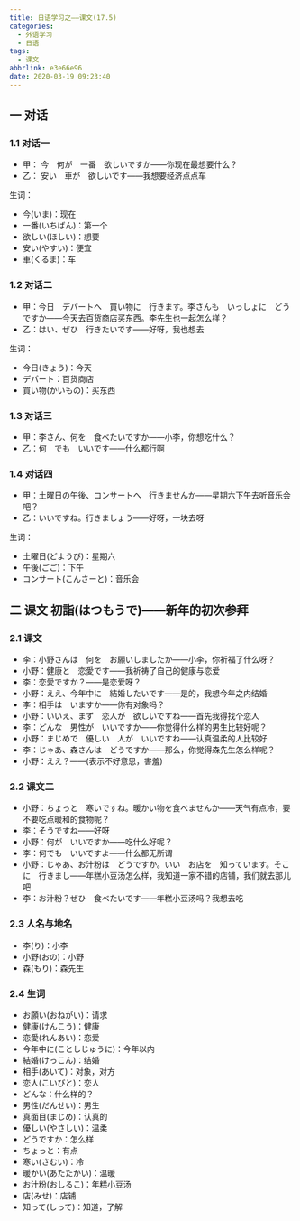 ```yaml
---
title: 日语学习之——课文(17.5)
categories:
  - 外语学习
  - 日语
tags:
  - 课文
abbrlink: e3e66e96
date: 2020-03-19 09:23:40
---
```

## 一 对话

### 1.1 对话一

* 甲： 今　何が　一番　欲しいですか——你现在最想要什么？
* 乙：  安い　車が　欲しいです——我想要经济点点车

<!--more-->

生词：  

* 今(いま)：现在
* 一番(いちばん)：第一个
* 欲しい(ほしい)：想要
* 安い(やすい)：便宜
* 車(くるま)：车

### 1.2 对话二

* 甲：今日　デパートへ　買い物に　行きます。李さんも　いっしょに　どうですか——今天去百货商店买东西。李先生也一起怎么样？
* 乙：はい、ぜひ　行きたいです——好呀，我也想去

生词：  

* 今日(きょう)：今天
* デパート：百货商店
* 買い物(かいもの)：买东西

### 1.3 对话三

* 甲：李さん、何を　食べたいですか——小李，你想吃什么？
* 乙：何　でも　いいです——什么都行啊

### 1.4 对话四

* 甲：土曜日の午後、コンサートへ　行きませんか——星期六下午去听音乐会吧？
* 乙：いいですね。行きましょう——好呀，一块去呀

生词： 

* 土曜日(どようび)：星期六
* 午後(ごご)：下午
* コンサート(こんさーと)：音乐会

## 二 课文 初詣(はつもうで)——新年的初次参拜

### 2.1 课文

* 李：小野さんは　何を　お願いしましたか——小李，你祈福了什么呀？
* 小野：健康と　恋愛です——我祈祷了自己的健康与恋爱
* 李：恋愛ですか？——是恋爱呀？
* 小野：ええ、今年中に　結婚したいです——是的，我想今年之内结婚
* 李：相手は　いますか——你有对象吗？
* 小野：いいえ、まず　恋人が　欲しいですね——首先我得找个恋人
* 李：どんな　男性が　いいですか——你觉得什么样的男生比较好呢？
* 小野：まじめで　優しい　人が　いいですね——认真温柔的人比较好
* 李：じゃあ、森さんは　どうですか——那么，你觉得森先生怎么样呢？
* 小野：ええ？——(表示不好意思，害羞)

### 2.2 课文二

* 小野：ちょっと　寒いですね。暖かい物を食べませんか——天气有点冷，要不要吃点暖和的食物呢？
* 李：そうですね——好呀
* 小野：何が　いいですか——吃什么好呢？
* 李：何でも　いいですよ——什么都无所谓
* 小野：じゃあ、お汁粉は　どうですか。いい　お店を　知っています。そこに　行きまし——年糕小豆汤怎么样，我知道一家不错的店铺，我们就去那儿吧
* 李：お汁粉？ぜひ　食べたいです——年糕小豆汤吗？我想去吃

### 2.3 人名与地名

* 李(り)：小李
* 小野(おの)：小野　
* 森(もり)：森先生

### 2.4 生词

* お願い(おねがい)：请求
* 健康(けんこう)：健康
* 恋愛(れんあい)：恋爱
* 今年中に(ことしじゅうに)：今年以内
* 結婚(けっこん)：结婚
* 相手(あいて)：对象，对方
* 恋人(こいびと)：恋人
* どんな：什么样的？
* 男性(だんせい)：男生
* 真面目(まじめ)：认真的
* 優しい(やさしい)：温柔
* どうですか：怎么样
* ちょっと：有点
* 寒い(さむい)：冷
* 暖かい(あたたかい)：温暖
* お汁粉(おしるこ)：年糕小豆汤
* 店(みせ)：店铺
* 知って(しって)：知道，了解